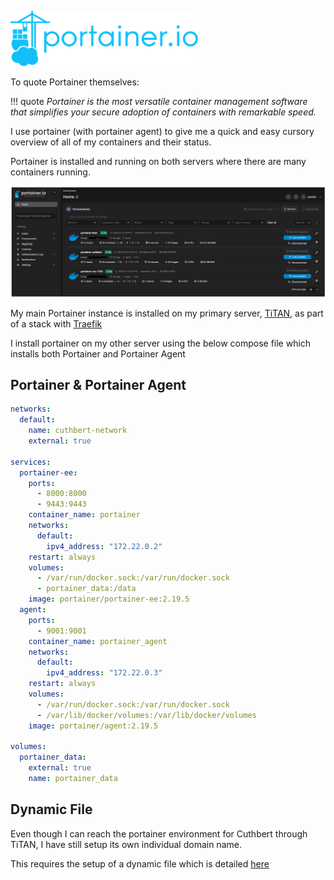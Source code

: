 
![](images/Portainer.png)

To quote Portainer themselves:

!!! quote
    *Portainer is the most versatile container management software that simplifies your secure adoption of containers with remarkable speed.*

I use portainer (with portainer agent) to give me a quick and easy cursory overview of all of my containers and their status.

Portainer is installed and running on both servers where there are many containers running.

![](<images/Portainer Envs.png>)

My main Portainer instance is installed on my primary server, [TiTAN](https://docs.xmsystems.co.uk/titan), as part of a stack with [Traefik](https://docs.xmsystems.co.uk/traefik/)

I install portainer on my other server using the below compose file which installs both Portainer and Portainer Agent

## Portainer & Portainer Agent

``` yaml
networks:
  default:
    name: cuthbert-network
    external: true

services:
  portainer-ee:
    ports:
      - 8000:8000
      - 9443:9443
    container_name: portainer
    networks:
      default:
        ipv4_address: "172.22.0.2"
    restart: always
    volumes:
      - /var/run/docker.sock:/var/run/docker.sock
      - portainer_data:/data
    image: portainer/portainer-ee:2.19.5
  agent:
    ports:
      - 9001:9001
    container_name: portainer_agent
    networks:
      default:
        ipv4_address: "172.22.0.3"
    restart: always
    volumes:
      - /var/run/docker.sock:/var/run/docker.sock
      - /var/lib/docker/volumes:/var/lib/docker/volumes
    image: portainer/agent:2.19.5

volumes:
  portainer_data:
    external: true
    name: portainer_data
```

## Dynamic File

Even though I can reach the portainer environment for Cuthbert through TiTAN, I have still setup its own individual domain name.

This requires the setup of a dynamic file which is detailed [here](https://docs.xmsystems.co.uk/dynamic/#portainer-cuthbert)
